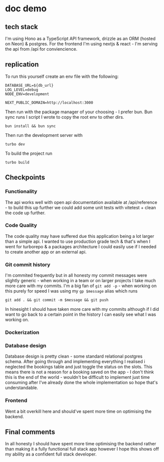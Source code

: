 # doc demo

## tech stack

I'm using Hono as a TypeScript API framework, drizzle as an ORM (hosted on Neon) & postgres. For the frontend I'm using nextjs & react - I'm serving the api from /api for conviencience.

## replication

To run this yourself create an env file with the following:

```
DATABASE_URL=${db_url}
LOG_LEVEL=debug
NODE_ENV=development

NEXT_PUBLIC_DOMAIN=http://localhost:3000
```

Then run with the package manager of your choosing - I prefer bun. Bun sync runs I script I wrote to copy the root env to other dirs.

```
bun install && bun sync
```

Then run the development server with

```
turbo dev
```

To build the project run

```
turbo build
```

## Checkpoints

### Functionality

The api works well with open api documentation available at /api/reference - to build this up further we could add some unit tests with vitetest + clean the code up further.

### Code Quality

The code quality may have suffered due this application being a lot larger than a simple api. I wanted to use production grade tech & that's when I went for turborepo & a packages architecture I could easily use if I needed to create another app or an external api.

### Git commit history

I'm commited frequently but in all honesty my commit messages were slightly generic - when working in a team or on larger projects I take much more care with my commits. I'm a big fan of `git add -p` - when working on this purely for speed I was using my `gp $message` alias which runs

`git add . && git commit -m $message && git push`

In hinesight I should have taken more care with my commits although if I did want to go back to a certain point in the history I can easily see what I was working on.

### Dockerization

### Database design

Database design is pretty clean - some standard relational postgres schema. After going through and implementing everything I realised i neglected the bookings table and just toggle the status on the slots. This means there is not a reason for a booking saved on the app - I don't think this is the end of the world - wouldn't be difficult to implement just time consuming after I've already done the whole implementation so hope that's understandable.

### Frontend

Went a bit overkill here and should've spent more time on optimising the backend.

## Final comments

In all honesty I should have spent more time optimising the backend rather than making it a fully functional full stack app however I hope this shows off my ability as a confident full stack developer.
